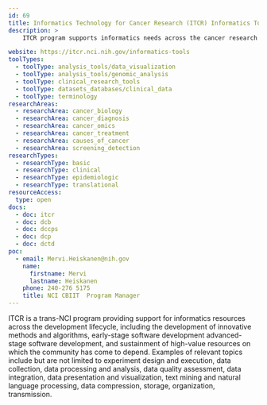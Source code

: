```yaml
---
id: 69
title: Informatics Technology for Cancer Research (ITCR) Informatics Tools
description: >
    ITCR program supports informatics needs across the cancer research continuum, including the development of innovative methods and algorithms, early- and advanced-stage software development, and sustainment of high-value resources.

website: https://itcr.nci.nih.gov/informatics-tools
toolTypes:
  - toolType: analysis_tools/data_visualization
  - toolType: analysis_tools/genomic_analysis
  - toolType: clinical_research_tools
  - toolType: datasets_databases/clinical_data
  - toolType: terminology
researchAreas:
  - researchArea: cancer_biology
  - researchArea: cancer_diagnosis
  - researchArea: cancer_omics
  - researchArea: cancer_treatment
  - researchArea: causes_of_cancer
  - researchArea: screening_detection
researchTypes:
  - researchType: basic
  - researchType: clinical
  - researchType: epidemiologic
  - researchType: translational
resourceAccess:
  type: open
docs:
  - doc: itcr
  - doc: dcb
  - doc: dccps
  - doc: dcp
  - doc: dctd
poc:
  - email: Mervi.Heiskanen@nih.gov
    name:
      firstname: Mervi
      lastname: Heiskanen
    phone: 240-276 5175
    title: NCI CBIIT  Program Manager
---
```

ITCR is a trans-NCI program providing support for informatics resources across the development lifecycle, including the development of innovative methods and algorithms, early-stage software development advanced-stage software development, and sustainment of high-value resources on which the community has come to depend. Examples of relevant topics include but are not limited to experiment design and execution, data collection, data processing and analysis,  data quality assessment, data integration, data presentation and visualization, text mining and natural language processing, data compression, storage, organization, transmission.